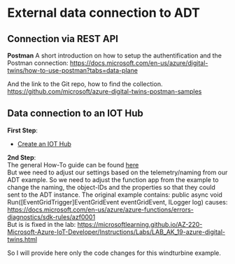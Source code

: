 # External data connection to ADT

## Connection via REST API
**Postman**
A short introduction on how to setup the authentification and the Postman connection:
https://docs.microsoft.com/en-us/azure/digital-twins/how-to-use-postman?tabs=data-plane

And the link to the Git repo, how to find the collection.
https://github.com/microsoft/azure-digital-twins-postman-samples


## Data connection to an IOT Hub

**First Step**:
- [Create an IOT Hub](https://docs.microsoft.com/en-us/azure/iot-hub/iot-hub-create-through-portal)

**2nd Step**:<br>
The general How-To guide can be found [here](https://docs.microsoft.com/en-us/azure/digital-twins/how-to-ingest-iot-hub-data?tabs=cli) <br>
But wee need to adjust our settings based on the telemetry/naming from our ADT example.
So we need to adjust the function app from the example to change the naming, the object-IDs and the properties so that they could sent to the ADT instance.
The original example contains:
public async void Run([EventGridTrigger]EventGridEvent eventGridEvent, ILogger log) causes: 
https://docs.microsoft.com/en-us/azure/azure-functions/errors-diagnostics/sdk-rules/azf0001 <br>
But is is fixed in the lab:
https://microsoftlearning.github.io/AZ-220-Microsoft-Azure-IoT-Developer/Instructions/Labs/LAB_AK_19-azure-digital-twins.html

So I will provide here only the code changes for this windturbine example.

